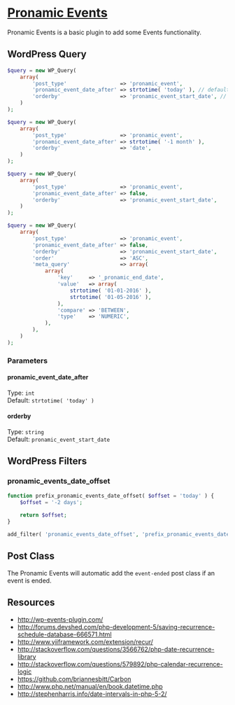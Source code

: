 # [Pronamic Events](http://www.happywp.com/plugins/pronamic-events/)

Pronamic Events is a basic plugin to add some Events functionality.

## WordPress Query

```php
$query = new WP_Query(
    array(
        'post_type'                 => 'pronamic_event',
        'pronamic_event_date_after' => strtotime( 'today' ), // default
        'orderby'                   => 'pronamic_event_start_date', // default
    )
);
```

```php
$query = new WP_Query(
    array(
        'post_type'                 => 'pronamic_event',
        'pronamic_event_date_after' => strtotime( '-1 month' ),
        'orderby'                   => 'date',
    )
);
```

```php
$query = new WP_Query(
    array(
        'post_type'                 => 'pronamic_event',
        'pronamic_event_date_after' => false,
        'orderby'                   => 'pronamic_event_start_date',
    )
);
```

```php
$query = new WP_Query(
    array(
        'post_type'                 => 'pronamic_event',
        'pronamic_event_date_after' => false,
        'orderby'                   => 'pronamic_event_start_date',
        'order'                     => 'ASC',
        'meta_query'                => array(
            array(
                'key'     => '_pronamic_end_date',
                'value'   => array(
                    strtotime( '01-01-2016' ),
                    strtotime( '01-05-2016' ),
                ),
                'compare' => 'BETWEEN',
                'type'    => 'NUMERIC',
            ),
        ),
    )
);
```

### Parameters

#### pronamic_event_date_after

Type: `int`  
Default: `strtotime( 'today' )`

#### orderby

Type: `string`  
Default: `pronamic_event_start_date`


## WordPress Filters

### pronamic_events_date_offset

```php
function prefix_pronamic_events_date_offset( $offset = 'today' ) {
	$offset = '-2 days';
	
	return $offset;
}

add_filter( 'pronamic_events_date_offset', 'prefix_pronamic_events_date_offset' );
```


## Post Class

The Pronamic Events will automatic add the `event-ended` post class if an 
event is ended.


## Resources

*	http://wp-events-plugin.com/
*	http://forums.devshed.com/php-development-5/saving-recurrence-schedule-database-666571.html
*	http://www.yiiframework.com/extension/recur/
*	http://stackoverflow.com/questions/3566762/php-date-recurrence-library
*	http://stackoverflow.com/questions/579892/php-calendar-recurrence-logic
*	https://github.com/briannesbitt/Carbon
*	http://www.php.net/manual/en/book.datetime.php
*	http://stephenharris.info/date-intervals-in-php-5-2/

